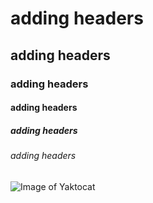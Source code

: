  # adding headers
 ## adding headers
 ### adding headers
 #### adding headers
 ##### adding headers
 ###### adding headers
 ![Image of Yaktocat](https://octodex.github.com/images/yaktocat.png)
